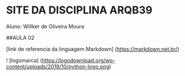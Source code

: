 # SITE DA DISCIPLINA ARQB39

Aluno: Willker de Oliveira Moura

##AULA 02

[link de referencia da linguagem Markdown] (https://markdown.net.br/)

! [logomarca] (https://logodownload.org/wp-content/uploads/2019/10/python-logo.png)
